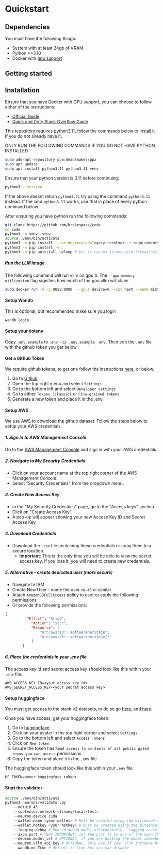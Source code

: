 # Quickstart


## Dependencies

You must have the following things:

- System with at least 24gb of VRAM
- Python >=3.10
- Docker with [gpu support](https://docs.nvidia.com/datacenter/cloud-native/container-toolkit/latest/install-guide.html)

## Getting started


## Installation

Ensure that you have Docker with GPU support, you can choose to follow either of the instructions:

- [Official Guide](https://docs.nvidia.com/datacenter/cloud-native/container-toolkit/latest/install-guide.html) 
- [Quick and Dirty Stack Overflow Guide](https://stackoverflow.com/questions/75118992/docker-error-response-from-daemon-could-not-select-device-driver-with-capab)



This repository requires python3.11, follow the commands below to install it if you do not already have it.

ONLY RUN THE FOLLOWING COMMANDS IF YOU DO NOT HAVE PYTHON INSTALLED
```bash
sudo add-apt-repository ppa:deadsnakes/ppa
sudo apt update
sudo apt install python3.11 python3.11-venv
```

Ensure that your python version is 3.11 before continuing:
```bash
python3 --version
```

If the above doesnt return `python3.11` try using the command `python3.11` instead. If the cmd `python3.11` works, use that in place of every python command below. 


After ensuring you have python run the following commands:
```bash
git clone https://github.com/brokespace/code
cd code
python3 -m venv .venv
source .venv/bin/activate
python3 -m pip install --use-deprecated=legacy-resolver -r requirements.txt
python3 -m pip install -e .
python3 -m pip uninstall uvloop # b/c it causes issues with threading/loops
```


##### Run the LLM image

The following command will run vllm on gpu:0. The `--gpu-memory-utilization` flag signifies how much of the gpu vllm will claim. 


```bash
sudo docker run -d -p 8028:8000  --gpus device=0 --ipc host --name mistral-instruct docker.io/vllm/vllm-openai:latest --model thesven/Mistral-7B-Instruct-v0.3-GPTQ --max-model-len 8912 --quantization gptq --dtype half --gpu-memory-utilization 0.5
```

#### Setup Wandb 

This is optional, but recommended make sure you login

```bash
wandb login
```


#### Setup your dotenv

Copy `.env.example` to `.env` - `cp .env.example .env`. Then edit the `.env` file with the github token you get below

#### Get a Github Token

We require github tokens, to get one follow the instructions [here](https://docs.github.com/en/authentication/keeping-your-account-and-data-secure/managing-your-personal-access-tokens), or below.

1. Go to [Github](http://Github.com)
2. Open the top right menu and select `Settings`
3. Go to the bottom left and select `Developer Settings`
4. Go to either `Tokens (classic)` or `Fine-grained tokens`
5. Generate a new token and place it in the .env

#### Setup AWS



We use AWS to download the github dataset. Follow the steps below to setup your AWS credentials.

##### 1. Sign In to AWS Management Console
Go to the [AWS Management Console](https://aws.amazon.com/console/) and sign in with your AWS credentials.

##### 2. Navigate to My Security Credentials
- Click on your account name at the top right corner of the AWS Management Console.
- Select "Security Credentials" from the dropdown menu.

##### 3. Create New Access Key
- In the "My Security Credentials" page, go to the "Access keys" section.
- Click on "Create Access Key".
- A pop-up will appear showing your new Access Key ID and Secret Access Key.

##### 4. Download Credentials
- Download the `.csv` file containing these credentials or copy them to a secure location.
  - **Important**: This is the only time you will be able to view the secret access key. If you lose it, you will need to create new credentials.

##### 5. Alternative - create dedicated user (more secure)
- Navigate to IAM
- Create New User - name the user `sn-45` or similar
- Attach `AmazonS3FullAccess` policy to user or apply the following permissions
- Or provide the following permissions:

```json
{
          "Effect": "Allow",
            "Action": "s3:*",
            "Resource": [
                "arn:aws:s3:::softwareheritage",
                "arn:aws:s3:::softwareheritage/*"
            ]
        }
```

##### 6. Place the credentials in your .env file
The access key id and secret access key should look like this within your `.env` file:

```
AWS_ACCESS_KEY_ID=<your access key id>
AWS_SECRET_ACCESS_KEY=<your secret access key>
```

#### Setup huggingface 

You must get access to the stack v2 datasets, to do so go [here](https://huggingface.co/datasets/bigcode/the-stack-v2), and [here](https://huggingface.co/datasets/bigcode/the-stack-v2-train-smol-ids).

Once you have access, get your huggingface token:

1. Go to [huggingface](https://huggingface.co/)
2. Click on your avatar in the top right corner and select `Settings`
3. Go to the bottom left and select `Access Tokens`
4. Click on `New token`
5. Ensure the token has `Read access to contents of all public gated repos you can access` permissions.
6. Copy the token and place it in the `.env` file

The huggingface token should look like this within your `.env` file:

```
HF_TOKEN=<your huggingface token>
```


#### Start the validator



```bash
source .venv/bin/activate
python3 neurons/validator.py
    --netuid 45
    --subtensor.network <finney/local/test>
    --neuron.device cuda
    --wallet.name <your wallet> # Must be created using the bittensor-cli
    --wallet.hotkey <your hotkey> # Must be created using the bittensor-cli
    --logging.debug # Run in debug mode, alternatively --logging.trace for trace mode
    --axon.port # VERY IMPORTANT: set the port to be one of the open TCP ports on your machine
    --neuron.model_url # OPTIONAL, if you are hosting the model somewhere else other then port 8028
    --neuron.vllm_api_key # OPTIONAL, only use if your vllm instance has an api key requirement
    --wandb.on True # default is true but you can disable
```


